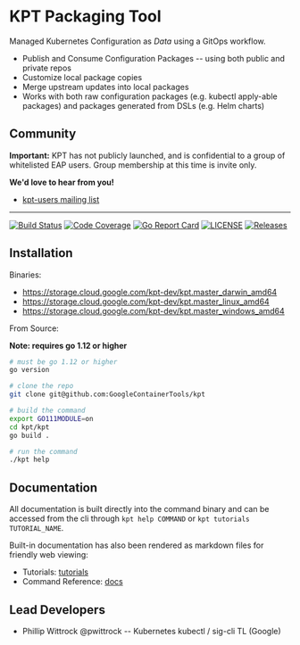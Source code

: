 # KPT Packaging Tool

Managed Kubernetes Configuration as *Data* using a GitOps workflow.

- Publish and Consume Configuration Packages -- using both public and private repos
- Customize local package copies
- Merge upstream updates into local packages
- Works with both raw configuration packages (e.g. kubectl apply-able packages) and packages
  generated from DSLs (e.g. Helm charts)

## Community

**Important:** KPT has not publicly launched, and is confidential to a group of whitelisted EAP
users. Group membership at this time is invite only.

<!-- TODO: add a kubernetes slack channel after we launch publicly -- could just be sig-cli -->

**We'd love to hear from you!**

* [kpt-users mailing list](https://groups.google.com/forum/#!forum/kpt-users)

---------------------

[![Build Status](https://travis-ci.org/GoogleContainerTools/kpt.svg?branch=master)](https://travis-ci.org/GoogleContainerTools/kpt)
[![Code Coverage](https://codecov.io/gh/GoogleContainerTools/kpt/branch/master/graph/badge.svg)](https://codecov.io/gh/GoogleContainerTools/kpt)
[![Go Report Card](https://goreportcard.com/badge/GoogleContainerTools/kpt)](https://goreportcard.com/report/GoogleContainerTools/kpt)
[![LICENSE](https://img.shields.io/github/license/GoogleContainerTools/kpt.svg)](https://github.com/GoogleContainerTools/kpt/blob/master/LICENSE)
[![Releases](https://img.shields.io/github/release-pre/GoogleContainerTools/kpt.svg)](https://github.com/GoogleContainerTools/kpt/releases)

## Installation

Binaries:

- https://storage.cloud.google.com/kpt-dev/kpt.master_darwin_amd64
- https://storage.cloud.google.com/kpt-dev/kpt.master_linux_amd64
- https://storage.cloud.google.com/kpt-dev/kpt.master_windows_amd64

From Source:

<!-- TODO: change this to `go get kpt.dev@0.1.0` when the domain is setup and the repo is public-->

**Note: requires go 1.12 or higher**

```sh
# must be go 1.12 or higher
go version
```

```sh
# clone the repo
git clone git@github.com:GoogleContainerTools/kpt
```

```sh
# build the command
export GO111MODULE=on
cd kpt/kpt
go build .

# run the command
./kpt help
```

## Documentation

All documentation is built directly into the command binary and can be accessed from the cli through
`kpt help COMMAND` or `kpt tutorials TUTORIAL_NAME`.

Built-in documentation has also been rendered as markdown files for friendly web viewing:

- Tutorials: [tutorials](docs/tutorials.md)
- Command Reference: [docs](docs/kpt.md)

## Lead Developers

- Phillip Wittrock @pwittrock -- Kubernetes kubectl / sig-cli TL (Google)

